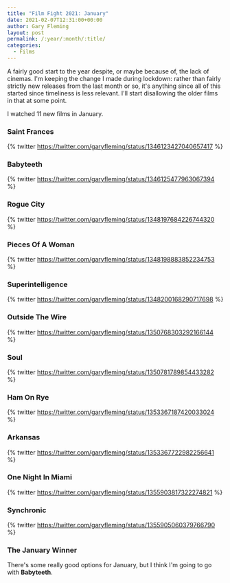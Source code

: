 ```yaml
---
title: "Film Fight 2021: January"
date: 2021-02-07T12:31:00+00:00
author: Gary Fleming
layout: post
permalink: /:year/:month/:title/
categories:
  - Films
---
```


A fairly good start to the year despite, or maybe because of, the lack of cinemas.  I'm keeping the change I made during lockdown: rather than fairly strictly new releases from the last month or so, it's anything since all of this started since timeliness is less relevant. I'll start disallowing the older films in that at some point.

I watched 11 new films in January.

### Saint Frances

{% twitter https://twitter.com/garyfleming/status/1346123427040657417 %}

### Babyteeth

{% twitter https://twitter.com/garyfleming/status/1346125477963067394 %}

### Rogue City

{% twitter https://twitter.com/garyfleming/status/1348197684226744320 %}

### Pieces Of A Woman

{% twitter https://twitter.com/garyfleming/status/1348198883852234753 %}

### Superintelligence

{% twitter https://twitter.com/garyfleming/status/1348200168290717698 %}

### Outside The Wire

{% twitter https://twitter.com/garyfleming/status/1350768303292166144 %}

### Soul

{% twitter https://twitter.com/garyfleming/status/1350781789854433282 %}

### Ham On Rye

{% twitter https://twitter.com/garyfleming/status/1353367187420033024 %}

### Arkansas

{% twitter https://twitter.com/garyfleming/status/1353367722982256641 %}

### One Night In Miami

{% twitter https://twitter.com/garyfleming/status/1355903817322274821 %}

### Synchronic

{% twitter https://twitter.com/garyfleming/status/1355905060379766790 %}

### The January Winner

There's some really good options for January, but I think I'm going to go with **Babyteeth**.
